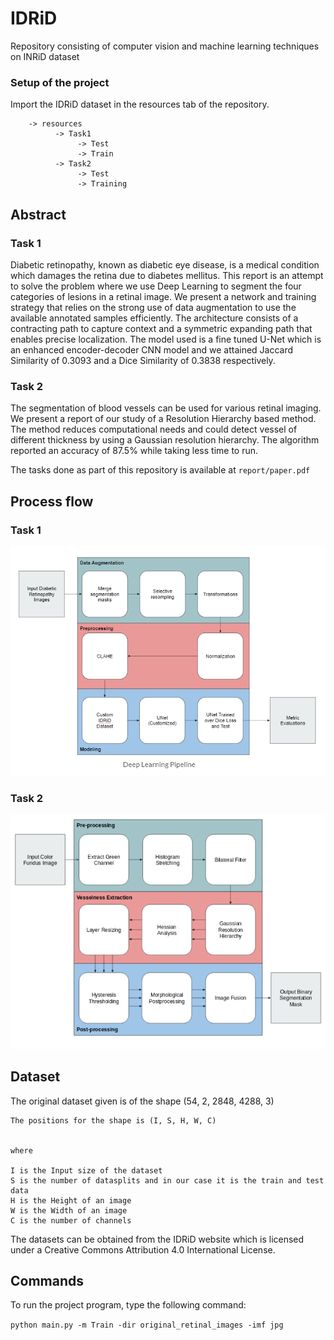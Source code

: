 # IDRiD
Repository consisting of computer vision and machine learning techniques on INRiD dataset

### Setup of the project 

Import the IDRiD dataset in the resources tab of the repository.

        -> resources 
              -> Task1
                   -> Test
                   -> Train
              -> Task2
                   -> Test
                   -> Training

      
## Abstract

### Task 1
 Diabetic retinopathy, known as diabetic eye disease, is a medical condition which damages the retina due to diabetes mellitus. This report is an attempt to solve the problem where we use Deep Learning to segment the four categories of lesions in a retinal image. We present a network and training strategy that relies on the strong use of data augmentation to use the available annotated samples efficiently. The architecture consists of a contracting path to capture context and a symmetric expanding path that enables precise localization. The model used is a fine tuned U-Net which is an enhanced encoder-decoder CNN model and we attained Jaccard Similarity of 0.3093 and a Dice Similarity of 0.3838 respectively.

### Task 2
 The segmentation of blood vessels can be used for various retinal imaging. We present a report of our study of a Resolution Hierarchy based method. The method reduces computational needs and could detect vessel of different thickness by using a Gaussian resolution hierarchy. The algorithm reported an accuracy of 87.5% while taking less time to run.

 The tasks done as part of this repository is available at `report/paper.pdf`

## Process flow

### Task 1

![Pipeline for the DL Task](./report/image/dl_pipeline.PNG)

### Task 2

![Pipeline for the Gaussian Task](./report/image/gaussian.PNG)
      
      
## Dataset

The original dataset given is of the shape (54, 2, 2848, 4288, 3)

	The positions for the shape is (I, S, H, W, C)
	    
	    
	where 
	          
	I is the Input size of the dataset
	S is the number of datasplits and in our case it is the train and test data
	H is the Height of an image
	W is the Width of an image
	C is the number of channels
     		
     
The datasets can be obtained from the IDRiD website which is licensed under a Creative Commons Attribution 4.0 International License. 
      
## Commands

To run the project program, type the following command:

`python main.py -m Train -dir original_retinal_images -imf jpg`